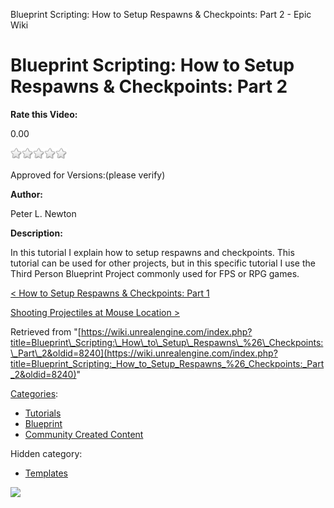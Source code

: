 Blueprint Scripting: How to Setup Respawns & Checkpoints: Part 2 - Epic Wiki                    

Blueprint Scripting: How to Setup Respawns & Checkpoints: Part 2
================================================================

**Rate this Video:**

0.00

![](/extensions/VoteNY/images/star_off.gif)![](/extensions/VoteNY/images/star_off.gif)![](/extensions/VoteNY/images/star_off.gif)![](/extensions/VoteNY/images/star_off.gif)![](/extensions/VoteNY/images/star_off.gif)

Approved for Versions:(please verify)

**Author:**

Peter L. Newton

**Description:**

In this tutorial I explain how to setup respawns and checkpoints. This tutorial can be used for other projects, but in this specific tutorial I use the Third Person Blueprint Project commonly used for FPS or RPG games.

  

[< How to Setup Respawns & Checkpoints: Part 1](/Blueprint_Scripting:_How_to_Setup_Respawns_%26_Checkpoints:_Part_1 "Blueprint Scripting: How to Setup Respawns & Checkpoints: Part 1")

[Shooting Projectiles at Mouse Location >](/Blueprint_Scripting:_Shooting_Projectiles_at_Mouse_Location "Blueprint Scripting: Shooting Projectiles at Mouse Location")

Retrieved from "[https://wiki.unrealengine.com/index.php?title=Blueprint\_Scripting:\_How\_to\_Setup\_Respawns\_%26\_Checkpoints:\_Part\_2&oldid=8240](https://wiki.unrealengine.com/index.php?title=Blueprint_Scripting:_How_to_Setup_Respawns_%26_Checkpoints:_Part_2&oldid=8240)"

[Categories](/Special:Categories "Special:Categories"):

*   [Tutorials](/Category:Tutorials "Category:Tutorials")
*   [Blueprint](/Category:Blueprint "Category:Blueprint")
*   [Community Created Content](/Category:Community_Created_Content "Category:Community Created Content")

Hidden category:

*   [Templates](/Category:Templates "Category:Templates")

  ![](https://tracking.unrealengine.com/track.png)